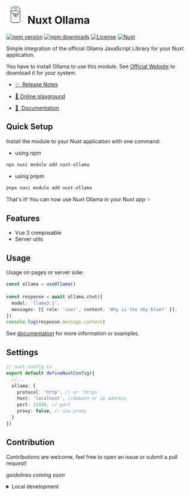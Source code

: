 # <img src="./nuxt-ollama.png" style="width:50px;"> Nuxt Ollama

[![npm version][npm-version-src]][npm-version-href]
[![npm downloads][npm-downloads-src]][npm-downloads-href]
[![License][license-src]][license-href]
[![Nuxt][nuxt-src]][nuxt-href]

Simple integration of the official Ollama JavaScript Library for your Nuxt application.

You have to install Ollama to use this module. See [Official Website](https://ollama.com/download) to download it for your system.

- [✨ &nbsp;Release Notes](/CHANGELOG.md)

- [🏀 Online playground](https://stackblitz.com/github/jericho1060/nuxt-ollama?file=playground%2Fapp.vue)

- [📖 &nbsp;Documentation](https://nuxt-ollama.jericho.dev/)

## Quick Setup

Install the module to your Nuxt application with one command:
- using npm
```bash
npx nuxi module add nuxt-ollama

```
- using pnpm
```bash
pnpx nuxi module add nuxt-ollama
```

That's it! You can now use Nuxt Ollama in your Nuxt app ✨

## Features

- Vue 3 composable
- Server utils

## Usage

Usage on pages or server side:

```ts
const ollama = useOllama()

const response = await ollama.chat({
  model: 'llama3.1',
  messages: [{ role: 'user', content: 'Why is the sky blue?' }],
})
console.log(response.message.content)
```

See [documentation](https://nuxt-ollama.jericho.dev/) for more information or examples.

## Settings

```ts
// nuxt.config.ts
export default defineNuxtConfig({
  //...
  ollama: {
    protocol: 'http', // or 'https'
    host: 'localhost', //domain or ip address
    port: 11434, // port
    proxy: false, // use proxy
  }
})
```

## Contribution

Contributions are welcome, feel free to open an issue or submit a pull request!

*guidelines coming soon*

<details>
  <summary>Local development</summary>

  ```bash
  # Install dependencies
  pnpm install
  
  # Generate type stubs
  pnpm run dev:prepare
  
  # Develop with the playground
  pnpm run dev
  ```

</details>


<!-- Badges -->

[npm-version-src]: https://img.shields.io/npm/v/nuxt-ollama/latest.svg?style=flat&colorA=020420&colorB=00DC82

[npm-version-href]: https://npmjs.com/package/nuxt-ollama

[npm-downloads-src]: https://img.shields.io/npm/dm/nuxt-ollama.svg?style=flat&colorA=020420&colorB=00DC82

[npm-downloads-href]: https://npmjs.com/package/nuxt-ollama

[license-src]: https://img.shields.io/npm/l/nuxt-ollama.svg?style=flat&colorA=020420&colorB=00DC82

[license-href]: https://npmjs.com/package/nuxt-ollama

[nuxt-src]: https://img.shields.io/badge/Nuxt-020420?logo=nuxt.js

[nuxt-href]: https://nuxt.com
